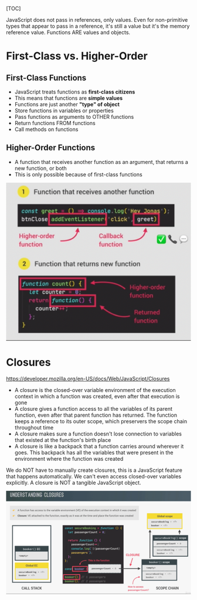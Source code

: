 [TOC]

JavaScript does not pass in references, only values. Even for non-primitive types that appear to pass in a reference, it's still a value but it's the memory reference value. Functions ARE values and objects.

# First-Class vs. Higher-Order

## First-Class Functions

- JavaScript treats functions     as **first-class citizens**
- This means that functions are     **simple     values**
- Functions are just another **"type"     of object**
- Store functions in variables     or properties
- Pass functions as arguments     to OTHER functions
- Return functions FROM     functions
- Call methods on functions

## Higher-Order Functions

- A function that receives another function as an argument, that returns a new function, or both
- This is only possible because of first-class functions

![image-20210910115305687](../Images/image-20210910115305687.png)

# Closures

https://developer.mozilla.org/en-US/docs/Web/JavaScript/Closures 

- A closure is the closed-over variable environment of the execution context in which a function was created, even after that execution is gone
- A closure gives a function access to all the variables of its parent function, even after that parent function has returned. The function keeps a reference to its outer scope, which preservers the scope chain throughout time
- A closure makes sure a function doesn't lose connection to variables that existed at the function's birth place
- A closure is like a backpack that a function carries around wherever it goes. This backpack has all the variables that were present in the environment where the function was created

We do NOT have to manually create closures, this is a JavaScript feature that happens automatically. We can't even access closed-over variables explicitly. A closure is NOT a tangible JavaScript object.

![image-20210910120003982](../Images/image-20210910120003982.png)

